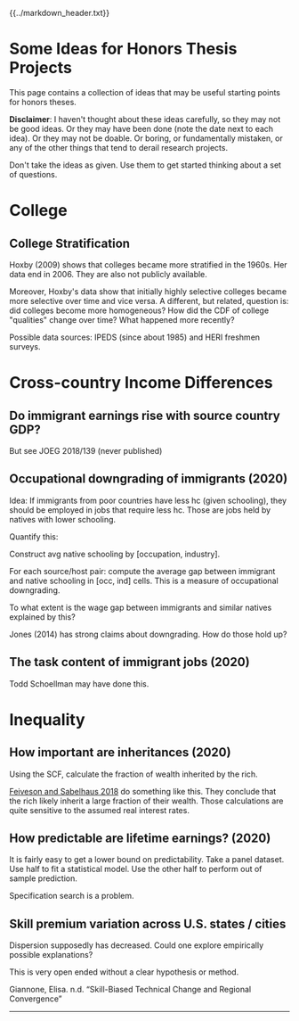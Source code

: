 {{../markdown_header.txt}}

# Some Ideas for Honors Thesis Projects #

This page contains a collection of ideas that may be useful starting points for honors theses.

**Disclaimer**: I haven't thought about these ideas carefully, so they may not be good ideas. Or they may have been done (note the date next to each idea). Or they may not be doable. Or boring, or fundamentally mistaken, or any of the other things that tend to derail research projects.

Don't take the ideas as given. Use them to get started thinking about a set of questions.

# College

## College Stratification 

Hoxby (2009) shows that colleges became more stratified in the 1960s. Her data end in 2006. They are also not publicly available. 

Moreover, Hoxby's data show that initially highly selective colleges became more selective over time and vice versa. A different, but related, question is: did colleges become more homogeneous? How did the CDF of college "qualities" change over time? What happened more recently?

Possible data sources: IPEDS (since about 1985) and HERI freshmen surveys.


# Cross-country Income Differences

## Do immigrant earnings rise with source country GDP?

But see JOEG 2018/139 (never published)

## Occupational downgrading of immigrants (2020)

Idea: If immigrants from poor countries have less hc (given schooling), they should be employed in jobs that require less hc. Those are jobs held by natives with lower schooling.

Quantify this:

Construct avg native schooling by [occupation, industry].

For each source/host pair: compute the average gap between immigrant and native schooling in [occ, ind] cells. This is a measure of occupational downgrading.

To what extent is the wage gap between immigrants and similar natives explained by this?

Jones (2014) has strong claims about downgrading. How do those hold up? 

## The task content of immigrant jobs (2020)

Todd Schoellman may have done this.

# Inequality

## How important are inheritances (2020)

Using the SCF, calculate the fraction of wealth inherited by the rich.

[Feiveson and Sabelhaus 2018](https://www.federalreserve.gov/econres/notes/feds-notes/how-does-intergenerational-wealth-transmission-affect-wealth-concentration-20180601.htm) do something like this. They conclude that the rich likely inherit a large fraction of their wealth. Those calculations are quite sensitive to the assumed real interest rates.

## How predictable are lifetime earnings? (2020)

It is fairly easy to get a lower bound on predictability. Take a panel dataset. Use half to fit a statistical model. Use the other half to perform out of sample prediction.

Specification search is a problem.

## Skill premium variation across U.S. states / cities

Dispersion supposedly has decreased. Could one explore empirically possible explanations?

This is very open ended without a clear hypothesis or method.

Giannone, Elisa. n.d. “Skill-Biased Technical Change and Regional Convergence” 

-------------